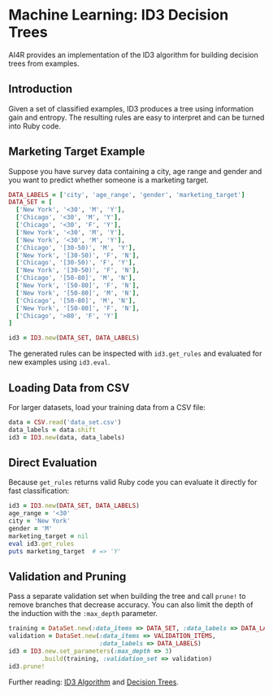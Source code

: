 # Machine Learning: ID3 Decision Trees

AI4R provides an implementation of the ID3 algorithm for building decision trees from examples.

## Introduction

Given a set of classified examples, ID3 produces a tree using information gain and entropy. The resulting rules are easy to interpret and can be turned into Ruby code.

## Marketing Target Example

Suppose you have survey data containing a city, age range and gender and you want to predict whether someone is a marketing target.

```ruby
DATA_LABELS = ['city', 'age_range', 'gender', 'marketing_target']
DATA_SET = [
  ['New York', '<30', 'M', 'Y'],
  ['Chicago', '<30', 'M', 'Y'],
  ['Chicago', '<30', 'F', 'Y'],
  ['New York', '<30', 'M', 'Y'],
  ['New York', '<30', 'M', 'Y'],
  ['Chicago', '[30-50)', 'M', 'Y'],
  ['New York', '[30-50)', 'F', 'N'],
  ['Chicago', '[30-50)', 'F', 'Y'],
  ['New York', '[30-50)', 'F', 'N'],
  ['Chicago', '[50-80]', 'M', 'N'],
  ['New York', '[50-80]', 'F', 'N'],
  ['New York', '[50-80]', 'M', 'N'],
  ['Chicago', '[50-80]', 'M', 'N'],
  ['New York', '[50-80]', 'F', 'N'],
  ['Chicago', '>80', 'F', 'Y']
]

id3 = ID3.new(DATA_SET, DATA_LABELS)
```

The generated rules can be inspected with `id3.get_rules` and evaluated for new examples using `id3.eval`.

## Loading Data from CSV

For larger datasets, load your training data from a CSV file:

```ruby
data = CSV.read('data_set.csv')
data_labels = data.shift
id3 = ID3.new(data, data_labels)
```

## Direct Evaluation

Because `get_rules` returns valid Ruby code you can evaluate it directly for fast classification:

```ruby
id3 = ID3.new(DATA_SET, DATA_LABELS)
age_range = '<30'
city = 'New York'
gender = 'M'
marketing_target = nil
eval id3.get_rules
puts marketing_target  # => 'Y'
```

## Validation and Pruning

Pass a separate validation set when building the tree and call `prune!` to
remove branches that decrease accuracy. You can also limit the depth of the
induction with the `:max_depth` parameter.

```ruby
training = DataSet.new(:data_items => DATA_SET, :data_labels => DATA_LABELS)
validation = DataSet.new(:data_items => VALIDATION_ITEMS,
                         :data_labels => DATA_LABELS)
id3 = ID3.new.set_parameters(:max_depth => 3)
         .build(training, :validation_set => validation)
id3.prune!
```

Further reading: [ID3 Algorithm](http://en.wikipedia.org/wiki/ID3_algorithm) and [Decision Trees](http://en.wikipedia.org/wiki/Decision_tree).
